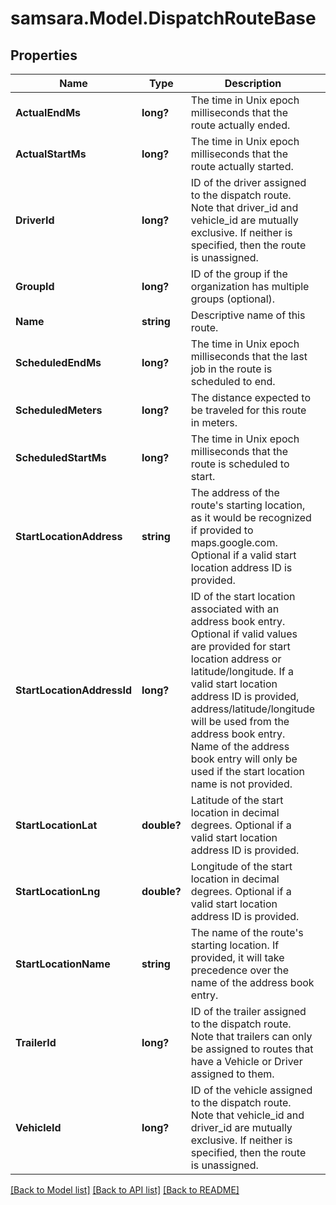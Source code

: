 # samsara.Model.DispatchRouteBase
## Properties

Name | Type | Description | Notes
------------ | ------------- | ------------- | -------------
**ActualEndMs** | **long?** | The time in Unix epoch milliseconds that the route actually ended. | [optional] 
**ActualStartMs** | **long?** | The time in Unix epoch milliseconds that the route actually started. | [optional] 
**DriverId** | **long?** | ID of the driver assigned to the dispatch route. Note that driver_id and vehicle_id are mutually exclusive. If neither is specified, then the route is unassigned. | [optional] 
**GroupId** | **long?** | ID of the group if the organization has multiple groups (optional). | [optional] 
**Name** | **string** | Descriptive name of this route. | 
**ScheduledEndMs** | **long?** | The time in Unix epoch milliseconds that the last job in the route is scheduled to end. | 
**ScheduledMeters** | **long?** | The distance expected to be traveled for this route in meters. | [optional] 
**ScheduledStartMs** | **long?** | The time in Unix epoch milliseconds that the route is scheduled to start. | 
**StartLocationAddress** | **string** | The address of the route&#39;s starting location, as it would be recognized if provided to maps.google.com. Optional if a valid start location address ID is provided. | [optional] 
**StartLocationAddressId** | **long?** | ID of the start location associated with an address book entry. Optional if valid values are provided for start location address or latitude/longitude. If a valid start location address ID is provided, address/latitude/longitude will be used from the address book entry. Name of the address book entry will only be used if the start location name is not provided. | [optional] 
**StartLocationLat** | **double?** | Latitude of the start location in decimal degrees. Optional if a valid start location address ID is provided. | [optional] 
**StartLocationLng** | **double?** | Longitude of the start location in decimal degrees. Optional if a valid start location address ID is provided. | [optional] 
**StartLocationName** | **string** | The name of the route&#39;s starting location. If provided, it will take precedence over the name of the address book entry. | [optional] 
**TrailerId** | **long?** | ID of the trailer assigned to the dispatch route. Note that trailers can only be assigned to routes that have a Vehicle or Driver assigned to them. | [optional] 
**VehicleId** | **long?** | ID of the vehicle assigned to the dispatch route. Note that vehicle_id and driver_id are mutually exclusive. If neither is specified, then the route is unassigned. | [optional] 

[[Back to Model list]](../README.md#documentation-for-models) [[Back to API list]](../README.md#documentation-for-api-endpoints) [[Back to README]](../README.md)

